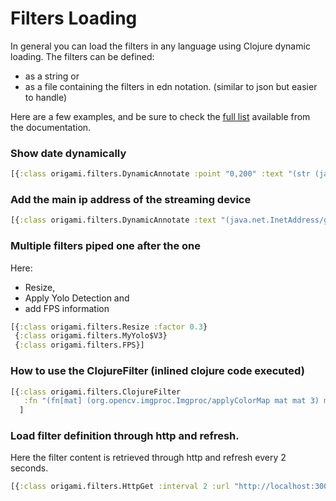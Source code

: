 # Filters Loading

In  general you can load the filters in any language using Clojure  dynamic  loading. 
The  filters can be defined:
- as a string
or
- as a  file containing the filters in  edn notation. (similar to json but easier to handle)

Here are a  few examples, and be sure to check the [full list](filters/filters.md) available from the documentation.

### Show date dynamically

```clojure
[{:class origami.filters.DynamicAnnotate :point "0,200" :text "(str (java.util.Date.))"}]
```

### Add the main ip address of the streaming device

```clojure
[{:class origami.filters.DynamicAnnotate :text "(java.net.InetAddress/getLocalHost)"}]
```

###  Multiple filters piped one after the one

Here:
- Resize, 
- Apply Yolo Detection and 
- add FPS information

```clojure
[{:class origami.filters.Resize :factor 0.3}
 {:class origami.filters.MyYolo$V3}
 {:class origami.filters.FPS}]
```

### How to  use  the ClojureFilter (inlined clojure code executed)

```clojure
[{:class origami.filters.ClojureFilter
   :fn "(fn[mat] (org.opencv.imgproc.Imgproc/applyColorMap mat mat 3) mat)"}
  ]
```

### Load filter definition through http and refresh.

Here the filter content is  retrieved through http and refresh every 2 seconds.

```clojure
[{:class origami.filters.HttpGet :interval 2 :url "http://localhost:3000"}]
```

